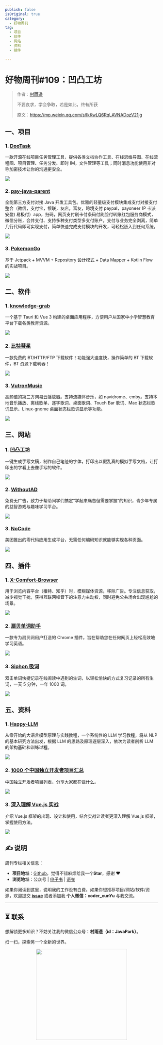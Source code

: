 ```yaml
---
publish: false
isOriginal: true
category:
  - 好物周刊
tag:
  - 项目
  - 软件
  - 网站
  - 资料
  - 插件

---
```


# 好物周刊#109：凹凸工坊

> 作者：[村雨遥](https://github.com/cunyu1943)
> 
> 不要哀求，学会争取，若是如此，终有所获
> 
> 原文：https://mp.weixin.qq.com/s/IkKwLQ6RqLAVNADozV21jg

## 一、项目

### 1. [DooTask](https://github.com/kuaifan/dootask)

一款开源在线项目任务管理工具，提供各类文档协作工具、在线思维导图、在线流程图、项目管理、任务分发、即时 IM，文件管理等工具；同时消息功能使用非对称加密技术让你的沟通更安全。

![](assets/0531-0606/1748995203246-9ca55db1-9278-4dcb-be67-ad817975016c.webp)

### 2. [pay-java-parent](https://github.com/egzosn/pay-java-parent)

全能第三方支付对接 Java 开发工具包。优雅的轻量级支付模块集成支付对接支付整合（微信，支付宝，银联，友店，富友，跨境支付 paypal，payoneer (P 卡派安盈) 易极付）app，扫码，网页支付刷卡付条码付刷脸付转账红包服务商模式，微信分账，合并支付、支持多种支付类型多支付账户，支付与业务完全剥离，简单几行代码即可实现支付，简单快速完成支付模块的开发，可轻松嵌入到任何系统。

![](assets/0531-0606/1749033416166-edee2324-5c39-40ff-b522-fe7e40bca3ff.webp)

### 3. [PokemonGo](https://github.com/hi-dhl/PokemonGo)

基于 Jetpack + MVVM + Repository 设计模式 + Data Mapper + Kotlin Flow 的实战项目。

![](assets/0531-0606/1749036050937-3998828b-507c-4145-89f9-49efc76d60a7.webp)

## 二、软件

### 1. [knowledge-grab](https://github.com/alterem/knowledge-grab)

一个基于 Tauri 和 Vue 3 构建的桌面应用程序，方便用户从国家中小学智慧教育平台下载各类教育资源。

![](assets/0531-0606/1748218008678-989d7944-cdb1-4eae-8e78-5476c673a33d.webp)

### 2. [比特彗星](https://www.bitcomet.com)

一款免费的 BT/HTTP/FTP 下载软件！功能强大速度快，操作简单的 BT 下载软件，BT 资源下载利器！

![](assets/0531-0606/1748304516439-eecd6c1d-437c-4684-80a8-673b947168e4.webp)

### 3. [VutronMusic](https://github.com/stark81/VutronMusic)

高颜值的第三方网易云播放器。支持流媒体音乐，如 navidrome、emby。支持本地音乐播放、离线歌单、逐字歌词、桌面歌词、Touch Bar 歌词、Mac 状态栏歌词显示、Linux-gnome 桌面状态栏歌词显示等功能。

![](assets/0531-0606/1748909309337-c1e8035d-9689-43cd-b551-80d9096661e3.webp)

## 三、网站

### 1. [凹凸工坊](https://www.autohanding.com)

一键生成手写文稿，制作自己笔迹的字体，打印出以假乱真的模拟手写文档，让打印出的字看上去像手写的软件。

![](assets/0531-0606/1748908513164-17cc6fe7-7918-44d1-af22-64e0655e2dba.webp)

### 2. [WithoutAD](https://withoutad.com)

免费无广告，致力于帮助同学们搞定“学起来痛苦但需要掌握”的知识，青少年专属的益智游戏与趣味学习平台。

![](assets/0531-0606/1748908702411-0f70be6a-8159-433a-9d47-62b1abd11cc9.png)

### 3. [NoCode](https://nocode.cn)

美团推出的零代码应用生成平台，无需任何编码知识就能够实现各种页面。

![](assets/0531-0606/1748908834629-a5579360-6be3-4dc0-a3b8-56cccfd35a5a.webp)

## 四、插件

### 1. [X-Comfort-Browser](https://chromewebstore.google.com/detail/x-comfort-browser/okfbbbhfbomoeobfifgjnclkdhknccgn)

用于浏览内容平台（推特、知乎）时，模糊媒体资源，移除广告。专注信息获取，减少视觉干扰，获得互联网噪音下的注意力主动权，同时避免公共场合出现尴尬的场景。

![](assets/0531-0606/1748995607602-acc605e4-701f-4fe9-8a85-0bf4d3711605.webp)

### 2. [扇贝单词助手](https://chromewebstore.google.com/detail/扇贝单词助手v3/hgflmegfeennhajkhgdhcjdnhnkobpfn)

一款专为扇贝网用户打造的 Chrome 插件，旨在帮助您在任何网页上轻松高效地学习英语。

![](assets/0531-0606/1748995711299-6334b5e8-8869-4a95-a892-9d1b34f4b5c9.webp)

### 3. [Siphon 吸词](https://chromewebstore.google.com/detail/ellokeilepgocdknilnlljmgohncjllb?utm_source=item-share-cb)

双击单词快捷记录在线阅读中遇到的生词，以轻松愉快的方式复习记录的所有生词，一天 5 分钟，一年 1000 词。

![](assets/0531-0606/1748995845753-c79560f1-e481-4efd-a14e-982560f23e1c.webp)

## 五、资料

### 1. [Happy-LLM](https://github.com/datawhalechina/happy-llm)

从零开始的大语言模型原理与实践教程，一个系统性的 LLM 学习教程，将从 NLP 的基本研究方法出发，根据 LLM 的思路及原理逐层深入，依次为读者剖析 LLM 的架构基础和训练过程。

![](assets/0531-0606/1748948035324-0dedf969-f7e4-48c2-9dc8-49b92c1434f3.webp)

### 2. [1000 个中国独立开发者项目汇总](https://github.com/XiaomingX/1000-chinese-independent-developer-plus)

中国独立开发者项目列表，分享大家都在做什么。

![](assets/0531-0606/1748995407157-8b0351f3-290c-4e38-8980-5b9fd8e716e7.webp)

### 3. [深入理解 Vue.js 实战](https://github.com/godbasin/vue-ebook)

介绍 Vue.js 框架的出现、设计和使用，结合实战让读者更深入理解 Vue.js 框架，掌握使用方法。

![](assets/0531-0606/1749034492863-b81efe72-700d-4ece-9150-e53bbce18631.webp)

## ✍️ 说明

周刊专栏相关信息：

- **项目地址**：[Github](https://github.com/cunyu1943/weekly)，觉得不错麻烦给我一个**Star**，感谢 ❤️
- **浏览地址**：公众号 | [电子书](https://cunyu1943.github.io/weekly) | [语雀](https://yuque.com/cunyu1943/weekly)

如果你阅读到这里，说明我的工作没有白费。如果你想推荐项目/网站/软件/资源，欢迎提交 **[issue](https://github.com/cunyu1943/weekly/issues)** 或者添加我 **个人微信：coder_cunYu** 与我交流。

---

## ⏳ 联系

想解锁更多知识？不妨关注我的微信公众号：**村雨遥（id：JavaPark）**。

扫一扫，探索另一个全新的世界。

<center>
<img src="/contact/contact.png" width="300">
</center>


